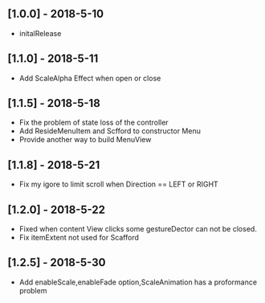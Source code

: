 ## [1.0.0] - 2018-5-10

* initalRelease

## [1.1.0] - 2018-5-11

* Add ScaleAlpha Effect when open or close

## [1.1.5] - 2018-5-18
* Fix the problem of state loss of the controller
* Add ResideMenuItem and Scfford to constructor Menu
* Provide another way to build MenuView

## [1.1.8] - 2018-5-21
* Fix my igore to limit scroll when Direction == LEFT or RIGHT

## [1.2.0] - 2018-5-22
* Fixed when content View clicks some gestureDector can not be closed.
* Fix itemExtent not used for Scafford

## [1.2.5] - 2018-5-30
* Add enableScale,enableFade option,ScaleAnimation has a proformance problem